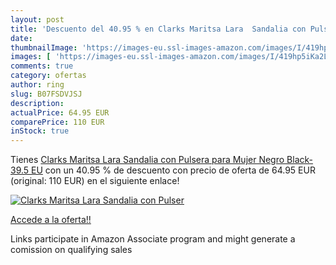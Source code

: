 ```yaml
---
layout: post
title: 'Descuento del 40.95 % en Clarks Maritsa Lara  Sandalia con Pulser'
date: 
thumbnailImage: 'https://images-eu.ssl-images-amazon.com/images/I/419hp5iKa2L._SL200_.jpg'
images: [ 'https://images-eu.ssl-images-amazon.com/images/I/419hp5iKa2L._SL200_.jpg' ]
comments: true
category: ofertas
author: ring
slug: B07FSDVJSJ
description:
actualPrice: 64.95 EUR
comparePrice: 110 EUR
inStock: true
---
```


Tienes [Clarks Maritsa Lara  Sandalia con Pulsera para Mujer  Negro  Black-   39.5 EU](https://www.amazon.es/dp/B07FSDVJSJ/?tag=tolees-21) con un 40.95 % de descuento con precio de oferta de 64.95 EUR (original: 110 EUR) en el siguiente enlace!

[![Clarks Maritsa Lara  Sandalia con Pulser](https://images-eu.ssl-images-amazon.com/images/I/419hp5iKa2L._SL200_.jpg)](https://www.amazon.es/dp/B07FSDVJSJ/?tag=tolees-21)

[Accede a la oferta!!](https://www.amazon.es/dp/B07FSDVJSJ/?tag=tolees-21)

Links participate in Amazon Associate program and might generate a comission on qualifying sales


